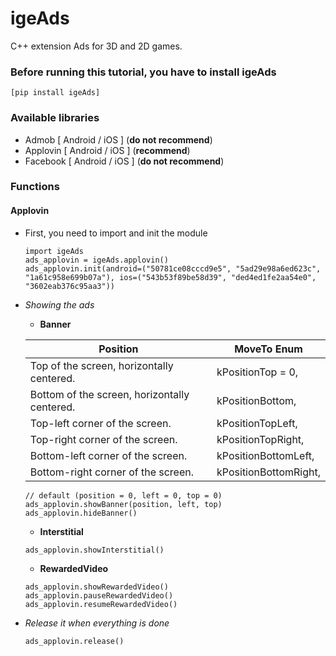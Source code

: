 # igeAds

C++ extension Ads for 3D and 2D games.

### Before running this tutorial, you have to install igeAds
	[pip install igeAds]

### Available libraries
- Admob [ Android / iOS ] (**do not recommend**)
- Applovin [ Android / iOS ] (**recommend**)
- Facebook [ Android / iOS ] (**do not recommend**)

### Functions
#### Applovin
- First, you need to import and init the module
	```
	import igeAds
    ads_applovin = igeAds.applovin()
    ads_applovin.init(android=("50781ce08cccd9e5", "5ad29e98a6ed623c", "1a61c958e699b07a"), ios=("543b53f89be58d39", "ded4ed1fe2aa54e0", "3602eab376c95aa3"))
	```
- _Showing the ads_
	- **Banner**

	| Position | MoveTo Enum |
	| ------- | ------------ |
	| Top of the screen, horizontally centered. | kPositionTop = 0,
	| Bottom of the screen, horizontally centered. | kPositionBottom,
	| Top-left corner of the screen. | kPositionTopLeft,
	| Top-right corner of the screen. | kPositionTopRight,
	| Bottom-left corner of the screen. | kPositionBottomLeft,
	| Bottom-right corner of the screen. | kPositionBottomRight,

	```
	// default (position = 0, left = 0, top = 0)
	ads_applovin.showBanner(position, left, top)
	ads_applovin.hideBanner()
	```
	- **Interstitial**
	```
	ads_applovin.showInterstitial()
	```
	- **RewardedVideo**
	```
	ads_applovin.showRewardedVideo()
	ads_applovin.pauseRewardedVideo()
	ads_applovin.resumeRewardedVideo()
	```
- _Release it when everything is done_
	```
	ads_applovin.release()
	```
